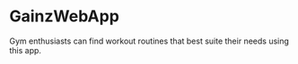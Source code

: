 # GainzWebApp
Gym enthusiasts can find workout routines that best suite their needs using this app.
